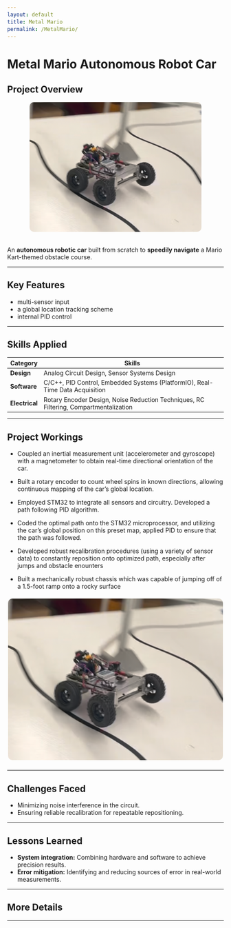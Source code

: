 ```yaml
---
layout: default
title: Metal Mario
permalink: /MetalMario/
---
```


# Metal Mario Autonomous Robot Car

## Project Overview
<div style="text-align: center; margin-bottom: 20px;">
  <img src="docs/assets/MarioKart.png" alt="Metal Mario" style="width: 400px; border-radius: 10px; margin-bottom: 10px;">
</div>

An **autonomous robotic car** built from scratch to **speedily navigate** a Mario Kart-themed obstacle course.

---

## Key Features
- multi-sensor input
- a global location tracking scheme
- internal PID control

---

## Skills Applied

| **Category**    | **Skills**                                                                 |
|------------------|---------------------------------------------------------------------------|
| **Design**       | Analog Circuit Design, Sensor Systems Design                            |
| **Software**     | C/C++, PID Control, Embedded Systems (PlatformIO), Real-Time Data Acquisition |
| **Electrical**   | Rotary Encoder Design, Noise Reduction Techniques, RC Filtering, Compartmentalization |

---

## Project Workings
- Coupled an inertial measurement unit (accelerometer and gyroscope) with a magnetometer to obtain real-time directional orientation of the car. 

- Built a rotary encoder to count wheel spins in known directions, allowing continuous mapping of the car’s global location.

- Employed STM32 to integrate all sensors and circuitry. Developed a path following PID algorithm.

- Coded the optimal path onto the STM32 microprocessor, and utilizing the car’s global position on this preset map, applied PID  to ensure that the path was followed. 

- Developed robust recalibration procedures (using a variety of sensor data) to constantly reposition onto optimized path, especially after jumps and obstacle enounters

- Built a mechanically robust chassis which was capable of jumping off of a 1.5-foot ramp onto a rocky surface

<div style="text-align: center; margin: 20px 0;">
  <img src="docs/assets/MarioKart.png" alt="Mario" style="width: 500px; border-radius: 10px;">
</div>

---

## Challenges Faced
- Minimizing noise interference in the circuit.
- Ensuring reliable recalibration for repeatable repositioning.

---

## Lessons Learned
- **System integration:** Combining hardware and software to achieve precision results.
- **Error mitigation:** Identifying and reducing sources of error in real-world measurements.

---

## More Details

---


